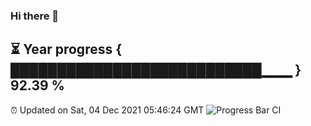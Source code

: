 ### Hi there 👋
⏳ Year progress { ███████████████████████████▁▁▁ } 92.39 %
---
⏰ Updated on Sat, 04 Dec 2021 05:46:24 GMT
![Progress Bar CI](https://github.com/liununu/liununu/workflows/Progress%20Bar%20CI/badge.svg)
